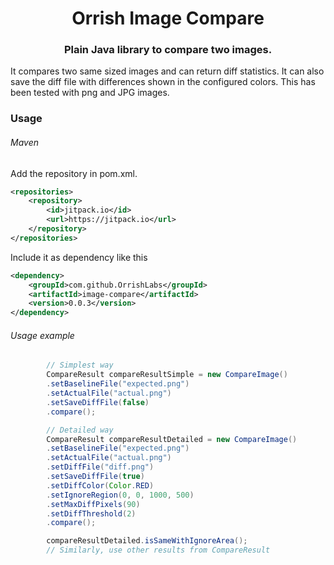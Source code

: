 <h1 align="center">Orrish Image Compare</h1>
<h3 align="center">Plain Java library to compare two images.</h3>

It compares two same sized images and can return diff statistics. It can also save the diff file with differences shown in the configured colors.
This has been tested with png and JPG images.

### Usage
###### Maven
Add the repository in pom.xml.
```xml
<repositories>
    <repository>
        <id>jitpack.io</id>
        <url>https://jitpack.io</url>
    </repository>
</repositories>
```
Include it as dependency like this
```xml
<dependency>
    <groupId>com.github.OrrishLabs</groupId>
    <artifactId>image-compare</artifactId>
    <version>0.0.3</version>
</dependency>
```
###### Usage example
```java
        // Simplest way
        CompareResult compareResultSimple = new CompareImage()
        .setBaselineFile("expected.png")
        .setActualFile("actual.png")
        .setSaveDiffFile(false)
        .compare();

        // Detailed way
        CompareResult compareResultDetailed = new CompareImage()
        .setBaselineFile("expected.png")
        .setActualFile("actual.png")
        .setDiffFile("diff.png")
        .setSaveDiffFile(true)
        .setDiffColor(Color.RED)
        .setIgnoreRegion(0, 0, 1000, 500)
        .setMaxDiffPixels(90)
        .setDiffThreshold(2)
        .compare();

        compareResultDetailed.isSameWithIgnoreArea();
        // Similarly, use other results from CompareResult

```

